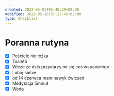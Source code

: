 ```yaml
---
created: 2022-05-03T06:48:29+02:00
modified: 2022-05-15T07:23:45+02:00
type: Checklist
---
```


# Poranna rutyna

- [x] Pościele nie łóżka 
- [x] Toaleta
- [x] Wieże że dziś przydarzy mi się coś wspaniałego 
- [x] Lubię siebie
- [x]  od 14 czerwca mam nawyk ćwiczeń 
- [x] Medytacja 5minut
- [x] Woda
